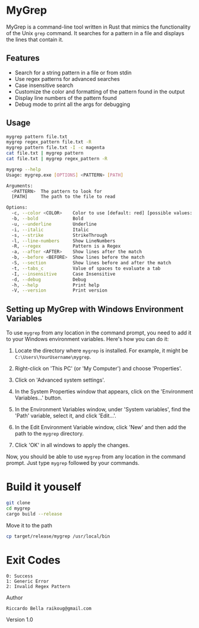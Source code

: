 # MyGrep

MyGrep is a command-line tool written in Rust that mimics the functionality of the Unix `grep` command. It searches for a pattern in a file and displays the lines that contain it.

## Features

- Search for a string pattern in a file or from stdin
- Use regex patterns for advanced searches
- Case insensitive search
- Customize the color and formatting of the pattern found in the output
- Display line numbers of the pattern found
- Debug mode to print all the args for debugging

## Usage

```bash
mygrep pattern file.txt
mygrep regex_pattern file.txt -R
mygrep pattern file.txt -I -c magenta
cat file.txt | mygrep pattern 
cat file.txt | mygrep regex_pattern -R

mygrep --help
Usage: mygrep.exe [OPTIONS] <PATTERN> [PATH]

Arguments:
  <PATTERN>  The pattern to look for
  [PATH]     The path to the file to read

Options:
  -c, --color <COLOR>    Color to use [default: red] [possible values: red, green, blue, yellow, magenta, cyan, white, black, bright-red, bright-green, bright-blue, bright-yellow, bright-magenta, bright-cyan, bright-white]
  -b, --bold             Bold
  -u, --underline        Underline
  -i, --italic           Italic
  -s, --strike           StrikeThrough
  -l, --line-numbers     Show LineNumbers
  -R, --regex            Pattern is a Regex
  -a, --after <AFTER>    Show lines after the match
  -b, --before <BEFORE>  Show lines before the match
  -S, --section          Show lines before and after the match
  -t, --tabs_c           Value of spaces to evaluate a tab
  -I, --insensitive      Case Insensitive
  -d, --debug            Debug
  -h, --help             Print help
  -V, --version          Print version
```
## Setting up MyGrep with Windows Environment Variables

To use `mygrep` from any location in the command prompt, you need to add it to your Windows environment variables. Here's how you can do it:

1. Locate the directory where `mygrep` is installed. For example, it might be `C:\Users\YourUsername\mygrep`.

2. Right-click on 'This PC' (or 'My Computer') and choose 'Properties'.

3. Click on 'Advanced system settings'.

4. In the System Properties window that appears, click on the 'Environment Variables...' button.

5. In the Environment Variables window, under 'System variables', find the 'Path' variable, select it, and click 'Edit...'.

6. In the Edit Environment Variable window, click 'New' and then add the path to the `mygrep` directory.

7. Click 'OK' in all windows to apply the changes.

Now, you should be able to use `mygrep` from any location in the command prompt. Just type `mygrep` followed by your commands.

# Build it youself
```bash
git clone
cd mygrep
cargo build --release
```
Move it to the path
```bash
cp target/release/mygrep /usr/local/bin
```

# Exit Codes
```
0: Success
1: Generic Error
2: Invalid Regex Pattern
```
Author
```
Riccardo Bella raikoug@gmail.com
```

Version
1.0


